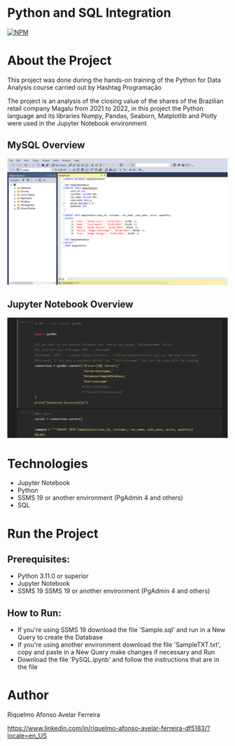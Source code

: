 # Python and SQL Integration

[![NPM](https://img.shields.io/npm/l/react)](https://github.com/RiquelmoFerreira/Python_SQL_Integration/blob/main/LICENSE)

# About the Project

This project was done during the hands-on training of the Python for Data Analysis course carried out by Hashtag Programação

The project is an analysis of the closing value of the shares of the Brazilian retail company Magalu from 2021 to 2022, in this project the Python language and its libraries Numpy, Pandas, Seaborn, Matplotlib and Plotly were used in the Jupyter Notebook environment

## MySQL Overview
![InitialVision](https://github.com/RiquelmoFerreira/Python_SQL_Integration/blob/main/Imagem1.png)

## Jupyter Notebook Overview
![ChartSample](https://github.com/RiquelmoFerreira/Python_SQL_Integration/blob/main/Imagem2.png)

# Technologies
- Jupyter Notebook
- Python
- SSMS 19 or another environment (PgAdmin 4 and others)
- SQL

# Run the Project
## Prerequisites:
- Python 3.11.0 or superior
- Jupyter Notebook
- SSMS 19 SSMS 19 or another environment (PgAdmin 4 and others)

## How to Run:
- If you're using SSMS 19 download the file 'Sample.sql' and run in a New Query to create the Database
- If you're using another environment download the file 'SampleTXT.txt', copy and paste in a New Query make changes if necessary and Run
- Download the file 'PySQL.ipynb' and follow the instructions that are in the file

# Author
Riquelmo Afonso Avelar Ferreira

https://www.linkedin.com/in/riquelmo-afonso-avelar-ferreira-df5183/?locale=en_US
